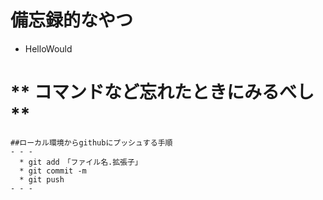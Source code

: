 # 備忘録的なやつ

* HelloWould

# ** コマンドなど忘れたときにみるべし**
    ##ローカル環境からgithubにプッシュする手順
    - - -
      * git add　「ファイル名.拡張子」
      * git commit -m
      * git push
    - - -
    


